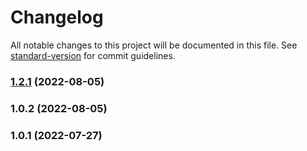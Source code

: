 # Changelog

All notable changes to this project will be documented in this file. See [standard-version](https://github.com/conventional-changelog/standard-version) for commit guidelines.

### [1.2.1](https://github.com/0xouzm/weswap-order-router/compare/v1.0.2...v1.2.1) (2022-08-05)

### 1.0.2 (2022-08-05)

### 1.0.1 (2022-07-27)

